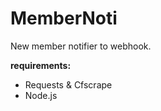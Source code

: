# MemberNoti
New member notifier to webhook.

<b>requirements:</b>
<ul>
  <li>Requests & Cfscrape</li>
  <li>Node.js</li>
</ul>
